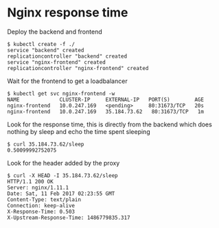 # Nginx response time

Deploy the backend and frontend

```console
$ kubectl create -f ./
service "backend" created
replicationcontroller "backend" created
service "nginx-frontend" created
replicationcontroller "nginx-frontend" created
```

Wait for the frontend to get a loadbalancer

```console
$ kubectl get svc nginx-frontend -w
NAME             CLUSTER-IP     EXTERNAL-IP   PORT(S)        AGE
nginx-frontend   10.0.247.169   <pending>     80:31673/TCP   20s
nginx-frontend   10.0.247.169   35.184.73.62   80:31673/TCP   1m
```

Look for the response time, this is directly from the backend which does nothing
by sleep and echo the time spent sleeping

```console
$ curl 35.184.73.62/sleep
0.50099992752075
```

Look for the header added by the proxy

```console
$ curl -X HEAD -I 35.184.73.62/sleep
HTTP/1.1 200 OK
Server: nginx/1.11.1
Date: Sat, 11 Feb 2017 02:23:55 GMT
Content-Type: text/plain
Connection: keep-alive
X-Response-Time: 0.503
X-Upstream-Response-Time: 1486779835.317
```

